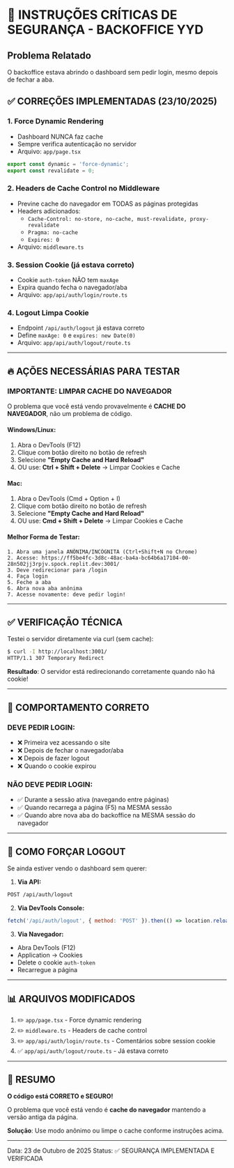 # 🚨 INSTRUÇÕES CRÍTICAS DE SEGURANÇA - BACKOFFICE YYD

## Problema Relatado
O backoffice estava abrindo o dashboard sem pedir login, mesmo depois de fechar a aba.

## ✅ CORREÇÕES IMPLEMENTADAS (23/10/2025)

### 1. **Force Dynamic Rendering**
- Dashboard NUNCA faz cache
- Sempre verifica autenticação no servidor
- Arquivo: `app/page.tsx`
```typescript
export const dynamic = 'force-dynamic';
export const revalidate = 0;
```

### 2. **Headers de Cache Control no Middleware**
- Previne cache do navegador em TODAS as páginas protegidas
- Headers adicionados:
  - `Cache-Control: no-store, no-cache, must-revalidate, proxy-revalidate`
  - `Pragma: no-cache`
  - `Expires: 0`
- Arquivo: `middleware.ts`

### 3. **Session Cookie (já estava correto)**
- Cookie `auth-token` NÃO tem `maxAge`
- Expira quando fecha o navegador/aba
- Arquivo: `app/api/auth/login/route.ts`

### 4. **Logout Limpa Cookie**
- Endpoint `/api/auth/logout` já estava correto
- Define `maxAge: 0` e `expires: new Date(0)`
- Arquivo: `app/api/auth/logout/route.ts`

---

## 🔥 AÇÕES NECESSÁRIAS PARA TESTAR

### **IMPORTANTE: LIMPAR CACHE DO NAVEGADOR**

O problema que você está vendo provavelmente é **CACHE DO NAVEGADOR**, não um problema de código.

#### **Windows/Linux:**
1. Abra o DevTools (F12)
2. Clique com botão direito no botão de refresh
3. Selecione **"Empty Cache and Hard Reload"**
4. OU use: **Ctrl + Shift + Delete** → Limpar Cookies e Cache

#### **Mac:**
1. Abra o DevTools (Cmd + Option + I)
2. Clique com botão direito no botão de refresh
3. Selecione **"Empty Cache and Hard Reload"**
4. OU use: **Cmd + Shift + Delete** → Limpar Cookies e Cache

#### **Melhor Forma de Testar:**
```
1. Abra uma janela ANÔNIMA/INCÓGNITA (Ctrl+Shift+N no Chrome)
2. Acesse: https://ff5be4fc-3d8c-48ac-ba4a-bc64b6a17104-00-28n502jj3rpjv.spock.replit.dev:3001/
3. Deve redirecionar para /login
4. Faça login
5. Feche a aba
6. Abra nova aba anônima
7. Acesse novamente: deve pedir login!
```

---

## ✅ VERIFICAÇÃO TÉCNICA

Testei o servidor diretamente via curl (sem cache):
```bash
$ curl -I http://localhost:3001/
HTTP/1.1 307 Temporary Redirect
```

**Resultado**: O servidor está redirecionando corretamente quando não há cookie!

---

## 🔐 COMPORTAMENTO CORRETO

### **DEVE PEDIR LOGIN:**
- ❌ Primeira vez acessando o site
- ❌ Depois de fechar o navegador/aba
- ❌ Depois de fazer logout
- ❌ Quando o cookie expirou

### **NÃO DEVE PEDIR LOGIN:**
- ✅ Durante a sessão ativa (navegando entre páginas)
- ✅ Quando recarrega a página (F5) na MESMA sessão
- ✅ Quando abre nova aba do backoffice na MESMA sessão do navegador

---

## 🚀 COMO FORÇAR LOGOUT

Se ainda estiver vendo o dashboard sem querer:

1. **Via API:**
```bash
POST /api/auth/logout
```

2. **Via DevTools Console:**
```javascript
fetch('/api/auth/logout', { method: 'POST' }).then(() => location.reload())
```

3. **Via Navegador:**
- Abra DevTools (F12)
- Application → Cookies
- Delete o cookie `auth-token`
- Recarregue a página

---

## 📊 ARQUIVOS MODIFICADOS

1. ✏️ `app/page.tsx` - Force dynamic rendering
2. ✏️ `middleware.ts` - Headers de cache control
3. ✏️ `app/api/auth/login/route.ts` - Comentários sobre session cookie
4. ✅ `app/api/auth/logout/route.ts` - Já estava correto

---

## 🎯 RESUMO

**O código está CORRETO e SEGURO!**

O problema que você está vendo é **cache do navegador** mantendo a versão antiga da página.

**Solução**: Use modo anônimo ou limpe o cache conforme instruções acima.

---

Data: 23 de Outubro de 2025
Status: ✅ SEGURANÇA IMPLEMENTADA E VERIFICADA

